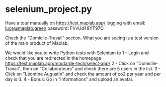 # selenium_project.py
Have a tour manually on https://test.maplab.app/ logging with
email: luce@maplab.green
password: FVvUd48YT97O

Check the "Domicile-Travail" section. 
What you are seeing is a test version of the main product of Maplab. 

We would like you to write Python tests with Selenium to
1 - Login and check that you are redirected in the homepage https://test.maplab.app/moutarde-tech/select-app/
2 - Click on "Domicile-Travail", then on "Collaborateurs" and check there are 5 users in the list. 
3 - Click on "Léontine Augustin" and check the amount of co2 per year and per day is 0.
4 - Bonus: Go in "Informations" and upload an avatar. 

